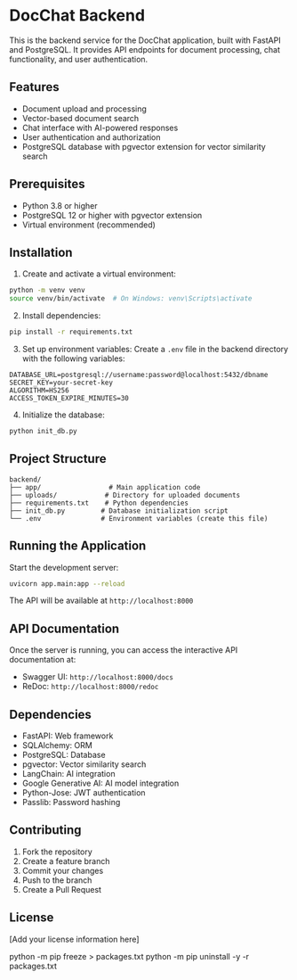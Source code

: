 # DocChat Backend

This is the backend service for the DocChat application, built with FastAPI and PostgreSQL. It provides API endpoints for document processing, chat functionality, and user authentication.

## Features

- Document upload and processing
- Vector-based document search
- Chat interface with AI-powered responses
- User authentication and authorization
- PostgreSQL database with pgvector extension for vector similarity search

## Prerequisites

- Python 3.8 or higher
- PostgreSQL 12 or higher with pgvector extension
- Virtual environment (recommended)

## Installation

1. Create and activate a virtual environment:

```bash
python -m venv venv
source venv/bin/activate  # On Windows: venv\Scripts\activate
```

2. Install dependencies:

```bash
pip install -r requirements.txt
```

3. Set up environment variables:
   Create a `.env` file in the backend directory with the following variables:

```
DATABASE_URL=postgresql://username:password@localhost:5432/dbname
SECRET_KEY=your-secret-key
ALGORITHM=HS256
ACCESS_TOKEN_EXPIRE_MINUTES=30
```

4. Initialize the database:

```bash
python init_db.py
```

## Project Structure

```
backend/
├── app/                 # Main application code
├── uploads/            # Directory for uploaded documents
├── requirements.txt    # Python dependencies
├── init_db.py         # Database initialization script
└── .env               # Environment variables (create this file)
```

## Running the Application

Start the development server:

```bash
uvicorn app.main:app --reload
```

The API will be available at `http://localhost:8000`

## API Documentation

Once the server is running, you can access the interactive API documentation at:

- Swagger UI: `http://localhost:8000/docs`
- ReDoc: `http://localhost:8000/redoc`

## Dependencies

- FastAPI: Web framework
- SQLAlchemy: ORM
- PostgreSQL: Database
- pgvector: Vector similarity search
- LangChain: AI integration
- Google Generative AI: AI model integration
- Python-Jose: JWT authentication
- Passlib: Password hashing

## Contributing

1. Fork the repository
2. Create a feature branch
3. Commit your changes
4. Push to the branch
5. Create a Pull Request

## License

[Add your license information here]

python -m pip freeze > packages.txt
python -m pip uninstall -y -r packages.txt
